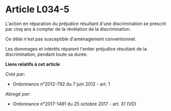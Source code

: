 # Article L034-5

L'action en réparation du préjudice résultant d'une discrimination se prescrit par cinq ans à compter de la révélation de la
discrimination. 

Ce délai n'est pas susceptible d'aménagement conventionnel. 

Les dommages et intérêts réparent l'entier préjudice résultant de la discrimination, pendant toute sa durée.

**Liens relatifs à cet article**

_Créé par_:

  - Ordonnance n°2012-792 du 7 juin 2012 - art. 1

_Abrogé par_:

  - Ordonnance n°2017-1491 du 25 octobre 2017 - art. 31 (VD)
